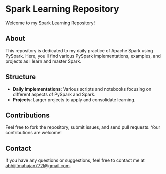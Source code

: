 # Spark Learning Repository

Welcome to my Spark Learning Repository!

## About
This repository is dedicated to my daily practice of Apache Spark using PySpark. Here, you'll find various PySpark implementations, examples, and projects as I learn and master Spark.

## Structure
- **Daily Implementations**: Various scripts and notebooks focusing on different aspects of PySpark and Spark.
- **Projects**: Larger projects to apply and consolidate learning.

## Contributions
Feel free to fork the repository, submit issues, and send pull requests. Your contributions are welcome!

## Contact
If you have any questions or suggestions, feel free to contact me at [abhijitmahajan772l@gmail.com](mailto:abhijitmahajan772l@gmail.com).
